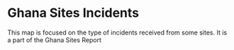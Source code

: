 # Ghana Sites Incidents
This map is focused on the type of incidents received from some sites. It is a part of the Ghana Sites Report
